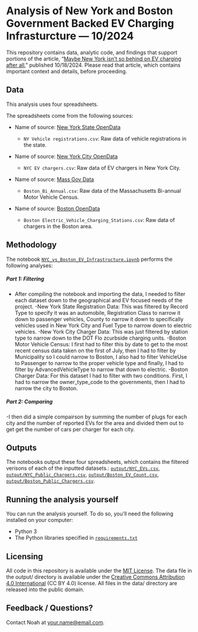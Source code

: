 # Analysis of New York and Boston Government Backed EV Charging Infrasturcture — 10/2024

This repository contains data, analytic code, and findings that support portions of the article, “[Maybe New York isn't so behind on EV charging after all](https://www.google.com),” published 10/18/2024. Please read that article, which contains important context and details, before proceeding.

## Data

This analysis uses four spreadsheets.

The spreadsheets come from the following sources:

- Name of source: [New York State OpenData](https://data.ny.gov/Transportation/Vehicle-Snowmobile-and-Boat-Registrations/w4pv-hbkt/about_data)
  - `NY Vehicle registrations.csv`: Raw data of vehicle registrations in the state.

- Name of source: [New York City OpenData](https://data.cityofnewyork.us/City-Government/NYC-EV-Fleet-Station-Network/fc53-9hrv/about_data)
  - `NYC EV chargers.csv`: Raw data of EV chargers in New York City.

- Name of source: [Mass Gov Data](https://geodot-massdot.hub.arcgis.com/datasets/27460234daed45e3b37555d77d7bc861/about)
  - `Boston_Bi_Annual.csv`: Raw data of the Massachusetts Bi-annual Motor Vehicle Census.

- Name of source: [Boston OpenData](https://bostonopendata-boston.opendata.arcgis.com/datasets/465e00f9632145a1ad645a27d27069b4/explore)
  - `Boston Electric_Vehicle_Charging_Stations.csv`: Raw data of chargers in the Boston area.

## Methodology

The notebook [`NYC_vs_Boston_EV_Infrastructure.ipynb`](notebooks/NYC_vs_Boston_EV_Infrastructure.ipynb) performs the following analyses:

##### Part 1: Filtering

- After compiling the notebook and importing the data, I needed to filter each dataset down to the geographical and EV focused needs of the project.
  -New York State Registration Data: This was filtered by Record Type to specify it was an automobile, Registration Class to narrow it down to passenger vehicles, County to narrow it down to specifically vehicles used in New York City and Fuel Type to narrow down to electric vehicles.
  -New York City Charger Data: This was just filtered by station type to narrow down to the DOT Flo zcurbside charging units.
  -Boston Motor Vehicle Census: I first had to filter this by date to get to the most recent census data taken on the first of July, then I had to filter by Municipality so I could narrow to Boston, I also had to filter VehicleUse to Passenger to narrow to the proper vehicle type and finally, I had to filter by AdvancedVehicleType to narrow that down to electric.
  -Boston Charger Data: For this dataset I had to filter with two conditions. First, I had to narrow the owner_type_code to the governments, then I had to narrow the city to Boston.


##### Part 2: Comparing

-I then did a simple compairson by summing the number of plugs for each city and the number of reported EVs for the area and divided them out to get get the number of cars per charger for each city.


## Outputs

The notebooks output these four spreadsheets, which contains the filtered verisons of each of the inputted datasets.: [`output/NYC_EVs.csv`](output/NYC_EVs.csv), [`output/NYC_Public_Chargers.csv`](output/NYC_Public_Chargers.csv), [`output/Boston_EV_Count.csv`](output/Boston_EV_Count.csv), [`output/Boston_Public_Chargers.csv`](output/Boston_Public_Chargers.csv).

## Running the analysis yourself

You can run the analysis yourself. To do so, you'll need the following installed on your computer:

- Python 3
- The Python libraries specified in [`requirements.txt`](requirements.txt)

## Licensing

All code in this repository is available under the [MIT License](https://opensource.org/licenses/MIT). The data file in the output/ directory is available under the [Creative Commons Attribution 4.0 International](https://creativecommons.org/licenses/by/4.0/) (CC BY 4.0) license. All files in the data/ directory are released into the public domain.

## Feedback / Questions?

Contact Noah at your.name@email.com.
